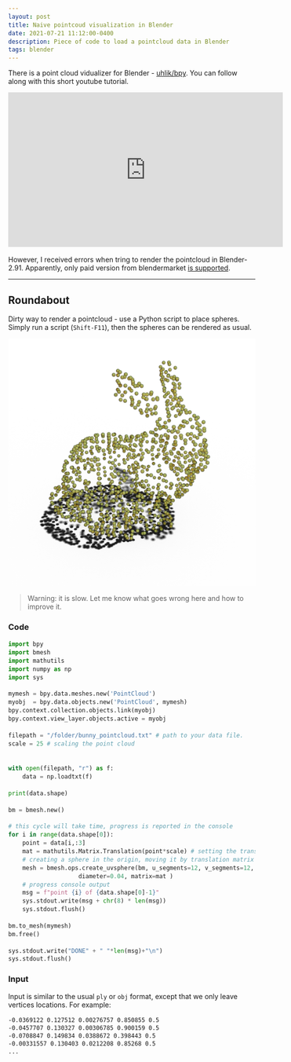 ```yaml
---
layout: post
title: Naive pointcoud visualization in Blender
date: 2021-07-21 11:12:00-0400
description: Piece of code to load a pointcloud data in Blender
tags: blender
---
```


There is a point cloud vidualizer for Blender - [uhlik/bpy](https://github.com/uhlik/bpy). You can follow along with this short youtube tutorial.

<iframe width="560" height="315" src="https://www.youtube-nocookie.com/embed/eXct_7k779Q" title="YouTube video player" frameborder="0" allow="accelerometer; autoplay; clipboard-write; encrypted-media; gyroscope; picture-in-picture" allowfullscreen></iframe>

However, I received errors when tring to render the pointcloud in Blender-2.91. Apparently, only paid version from blendermarket [is supported](https://github.com/uhlik/bpy/issues/47). 

***
## Roundabout

Dirty way to render a pointcloud - use a Python script to place spheres. Simply run a script (`Shift-F11`), then the spheres can be rendered as usual. 

![](/assets/img/bunnypoints.png)

> Warning: it is slow. Let me know what goes wrong here and how to improve it.

### Code

```python
import bpy
import bmesh
import mathutils
import numpy as np
import sys

mymesh = bpy.data.meshes.new('PointCloud')
myobj  = bpy.data.objects.new('PointCloud', mymesh)
bpy.context.collection.objects.link(myobj)
bpy.context.view_layer.objects.active = myobj

filepath = "/folder/bunny_pointcloud.txt" # path to your data file. 
scale = 25 # scaling the point cloud


with open(filepath, "r") as f:
    data = np.loadtxt(f)

print(data.shape)

bm = bmesh.new()

# this cycle will take time, progress is reported in the console
for i in range(data.shape[0]):
    point = data[i,:3]
    mat = mathutils.Matrix.Translation(point*scale) # setting the translation matrix
    # creating a sphere in the origin, moving it by translation matrix
    mesh = bmesh.ops.create_uvsphere(bm, u_segments=12, v_segments=12,
                    diameter=0.04, matrix=mat ) 
    # progress console output
    msg = f"point {i} of {data.shape[0]-1}"
    sys.stdout.write(msg + chr(8) * len(msg))
    sys.stdout.flush()

bm.to_mesh(mymesh)
bm.free()

sys.stdout.write("DONE" + " "*len(msg)+"\n")
sys.stdout.flush()
```

### Input
Input is similar to the usual `ply` or `obj` format, except that we only leave vertices locations. For example:

```
-0.0369122 0.127512 0.00276757 0.850855 0.5 
-0.0457707 0.130327 0.00306785 0.900159 0.5 
-0.0708847 0.149834 0.0388672 0.398443 0.5 
-0.00331557 0.130403 0.0212208 0.85268 0.5 
...

```